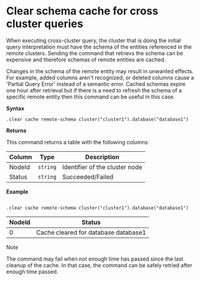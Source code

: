 # Clear schema cache for cross cluster queries

When executing cross-cluster query, the cluster that is doing the initial query interpretation must have the schema of the entities referenced in the remote clusters.
Sending the command that retrievs the schema can be expensive and therefore schemas of remote entities are cached.

Changes in the schema of the remote entity may result in unwanted effects. For example, added columns aren't recognized, or deleted columns cause a 'Partial Query Error' instead of a semantic error.
Cached schemas expire one hour after retrieval but if there is a need to refresh the schema of a specific remote entity then this command can be useful in this case.

**Syntax**

`.clear cache remote-schema cluster("cluster1").database("database1")`

**Returns**

This command returns a table with the following columns:

|Column    |Type    |Description
|---|---|---
|NodeId|`string`|Identifier of the cluster node
|Status|`string`|Succeeded/Failed

**Example**

```kusto

.clear cache remote-schema cluster("cluster1").database("database1")

```

|NodeId|Status|
|---|---|
|0|Cache cleared for database database1

> [!NOTE]
> The command may fail when not enough time has passed since the last cleanup of the cache.
> In that case, the command can be safely retried after enough time passed.
